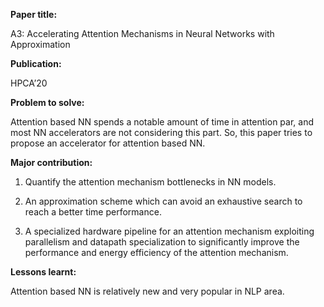 **Paper title:**

A3: Accelerating Attention Mechanisms in Neural Networks with Approximation

**Publication:**

HPCA’20

**Problem to solve:**

Attention based NN spends a notable amount of time in attention par, and most NN
accelerators are not considering this part. So, this paper tries to propose an
accelerator for attention based NN.

**Major contribution:**

1.  Quantify the attention mechanism bottlenecks in NN models.

2.  An approximation scheme which can avoid an exhaustive search to reach a
    better time performance.

3.  A specialized hardware pipeline for an attention mechanism exploiting
    parallelism and datapath specialization to significantly improve the
    performance and energy efficiency of the attention mechanism.

**Lessons learnt:**

Attention based NN is relatively new and very popular in NLP area.
